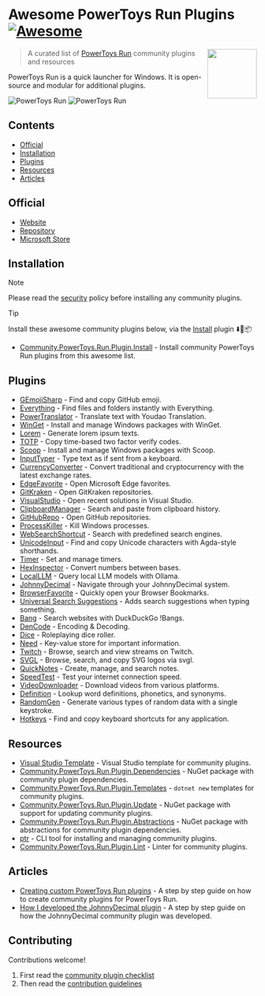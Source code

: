 # Awesome PowerToys Run Plugins [![Awesome](https://awesome.re/badge.svg)](https://awesome.re)<!-- omit in toc -->

<!--lint disable double-link-->
[<img src="powertoys-logo.png" align="right" width="100">](https://learn.microsoft.com/en-us/windows/powertoys/run)

> A curated list of [PowerToys Run](https://learn.microsoft.com/en-us/windows/powertoys/run) community plugins and resources
<!--lint enable double-link-->

PowerToys Run is a quick launcher for Windows. It is open-source and modular for additional plugins.

![PowerToys Run](launcher-dark.png#gh-dark-mode-only)
![PowerToys Run](launcher-light.png#gh-light-mode-only)

## Contents<!-- omit in toc -->

- [Official](#official)
- [Installation](#installation)
- [Plugins](#plugins)
- [Resources](#resources)
- [Articles](#articles)

## Official

<!--lint disable double-link-->
- [Website](https://learn.microsoft.com/en-us/windows/powertoys/run)
- [Repository](https://github.com/microsoft/PowerToys)
- [Microsoft Store](https://apps.microsoft.com/detail/xp89dcgq3k6vld)
<!--lint enable double-link-->

## Installation

<!--lint disable no-undefined-references-->
> [!NOTE]
> Please read the [security](security.md) policy before installing any community plugins.
<!--lint enable no-undefined-references-->

<!--lint disable double-link-->
<!--lint disable no-undefined-references-->
> [!TIP]
> Install these awesome community plugins below, via the [Install](https://github.com/hlaueriksson/Community.PowerToys.Run.Plugin.Install) plugin ⬇️🔌📦
<!--lint enable no-undefined-references-->

- [Community.PowerToys.Run.Plugin.Install](https://github.com/hlaueriksson/Community.PowerToys.Run.Plugin.Install) - Install community PowerToys Run plugins from this awesome list.
<!--lint enable double-link-->

## Plugins

- [GEmojiSharp](https://github.com/hlaueriksson/GEmojiSharp#gemojisharppowertoysrun) - Find and copy GitHub emoji.
- [Everything](https://github.com/lin-ycv/EverythingPowerToys) - Find files and folders instantly with Everything.
- [PowerTranslator](https://github.com/N0I0C0K/PowerTranslator) - Translate text with Youdao Translation.
- [WinGet](https://github.com/bostrot/PowerToysRunPluginWinget) - Install and manage Windows packages with WinGet.
- [Lorem](https://github.com/dxn-9/prun-lorem) - Generate lorem ipsum texts.
- [TOTP](https://github.com/KawaiiZapic/PowertoysRunTOTP) - Copy time-based two factor verify codes.
- [Scoop](https://github.com/Quriz/PowerToysRunScoop) - Install and manage Windows packages with Scoop.
- [InputTyper](https://github.com/CoreyHayward/PowerToys-Run-InputTyper) - Type text as if sent from a keyboard.
- [CurrencyConverter](https://github.com/Advaith3600/PowerToys-Run-Currency-Converter) - Convert traditional and cryptocurrency with the latest exchange rates.
- [EdgeFavorite](https://github.com/davidegiacometti/PowerToys-Run-EdgeFavorite) - Open Microsoft Edge favorites.
- [GitKraken](https://github.com/davidegiacometti/PowerToys-Run-GitKraken) - Open GitKraken repositories.
- [VisualStudio](https://github.com/davidegiacometti/PowerToys-Run-VisualStudio) - Open recent solutions in Visual Studio.
- [ClipboardManager](https://github.com/CoreyHayward/PowerToys-Run-ClipboardManager) - Search and paste from clipboard history.
- [GitHubRepo](https://github.com/8LWXpg/PowerToysRun-GitHubRepo) - Open GitHub repositories.
- [ProcessKiller](https://github.com/8LWXpg/PowerToysRun-ProcessKiller) - Kill Windows processes.
- [WebSearchShortcut](https://github.com/Daydreamer-riri/PowerToys-Run-WebSearchShortcut) - Search with predefined search engines.
- [UnicodeInput](https://github.com/nathancartlidge/powertoys-run-unicode) - Find and copy Unicode characters with Agda-style shorthands.
- [Timer](https://github.com/CoreyHayward/PowerToys-Run-Timer) - Set and manage timers.
- [HexInspector](https://github.com/NaroZeol/PowerHexInspector) - Convert numbers between bases.
- [LocalLLM](https://github.com/Darkdriller/PowerToys-Run-LocalLLm) - Query local LLM models with Ollama.
- [JohnnyDecimal](https://github.com/seguri/PowerToys-Run-JohnnyDecimal) - Navigate through your JohnnyDecimal system.
- [BrowserFavorite](https://github.com/Der-Penz/PowerToys-Run-BrowserFavorite) - Quickly open your Browser Bookmarks.
- [Universal Search Suggestions](https://github.com/Fefedu973/PowerToys-Run-Universal-Search-Suggestions-Plugin/) - Adds search suggestions when typing something.<!--lint disable double-link-->
- [Bang](https://github.com/hlaueriksson/Community.PowerToys.Run.Plugins#bang) - Search websites with DuckDuckGo !Bangs.
- [DenCode](https://github.com/hlaueriksson/Community.PowerToys.Run.Plugins#dencode) - Encoding & Decoding.
- [Dice](https://github.com/hlaueriksson/Community.PowerToys.Run.Plugins#dice) - Roleplaying dice roller.
- [Need](https://github.com/hlaueriksson/Community.PowerToys.Run.Plugins#need) - Key-value store for important information.
- [Twitch](https://github.com/hlaueriksson/Community.PowerToys.Run.Plugins#twitch) - Browse, search and view streams on Twitch.<!--lint enable double-link-->
- [SVGL](https://github.com/SameerJS6/powertoys-svgl) - Browse, search, and copy SVG logos via svgl.
- [QuickNotes](https://github.com/ruslanlap/CommunityPowerToysRunPlugin-QuickNotes) - Create, manage, and search notes.
- [SpeedTest](https://github.com/ruslanlap/PowerToysRun-SpeedTest) - Test your internet connection speed.
- [VideoDownloader](https://github.com/ruslanlap/PowerToysRun-VideoDownloader) - Download videos from various platforms.
- [Definition](https://github.com/ruslanlap/PowerToysRun-Definition) - Lookup word definitions, phonetics, and synonyms.
- [RandomGen](https://github.com/ruslanlap/PowerToysRun-RandomGen) - Generate various types of random data with a single keystroke.
- [Hotkeys](https://github.com/ruslanlap/PowerToysRun-Hotkeys) - Find and copy keyboard shortcuts for any application.

## Resources

- [Visual Studio Template](https://github.com/8LWXpg/PowerToysRun-PluginTemplate) - Visual Studio template for community plugins.
- [Community.PowerToys.Run.Plugin.Dependencies](https://github.com/hlaueriksson/Community.PowerToys.Run.Plugin.Dependencies) - NuGet package with community plugin dependencies.
- [Community.PowerToys.Run.Plugin.Templates](https://github.com/hlaueriksson/Community.PowerToys.Run.Plugin.Templates) - `dotnet new` templates for community plugins.
- [Community.PowerToys.Run.Plugin.Update](https://github.com/hlaueriksson/Community.PowerToys.Run.Plugin.Update) - NuGet package with support for updating community plugins.
- [Community.PowerToys.Run.Plugin.Abstractions](https://github.com/hlaueriksson/Community.PowerToys.Run.Plugin.Abstractions) - NuGet package with abstractions for community plugin dependencies.
- [ptr](https://github.com/8LWXpg/ptr) - CLI tool for installing and managing community plugins.
- [Community.PowerToys.Run.Plugin.Lint](https://github.com/hlaueriksson/Community.PowerToys.Run.Plugin.Lint) - Linter for community plugins.

## Articles

- [Creating custom PowerToys Run plugins](https://conductofcode.io/post/creating-custom-powertoys-run-plugins/) - A step by step guide on how to create community plugins for PowerToys Run.
- [How I developed the JohnnyDecimal plugin](https://blog.seguri.dev/posts/powertoys-run-johnnydecimal/) - A step by step guide on how the JohnnyDecimal community plugin was developed.

## Contributing

Contributions welcome!

1. First read the [community plugin checklist](checklist.md)
2. Then read the [contribution guidelines](contributing.md)

<!--
npx awesome-lint https://github.com/hlaueriksson/awesome-powertoys-run-plugins
-->
